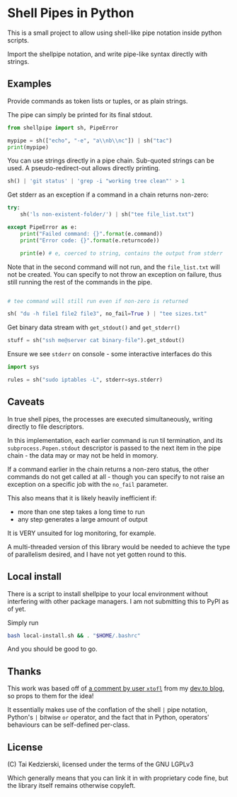 # Shell Pipes in Python

This is a small project to allow using shell-like pipe notation inside python scripts.

Import the shellpipe notation, and write pipe-like syntax directly with strings.

## Examples

Provide commands as token lists or tuples, or as plain strings.

The pipe can simply be printed for its final stdout.

```python
from shellpipe import sh, PipeError

mypipe = sh(["echo", "-e", "a\\nb\\nc"]) | sh("tac")
print(mypipe)
```


You can use strings directly in a pipe chain. Sub-quoted strings can be used. A pseudo-redirect-out allows directly printing.

```python
sh() | 'git status' | 'grep -i "working tree clean"' > 1
```

Get stderr as an exception if a command in a chain returns non-zero:

```python
try:
    sh('ls non-existent-folder/') | sh("tee file_list.txt")

except PipeError as e:
    print("Failed command: {}".format(e.command))
    print("Error code: {}".format(e.returncode))

    print(e) # e, coerced to string, contains the output from stderr
```

Note that in the second command will not run, and the `file_list.txt` will not be created. You can specify to not throw an exception on failure, thus still running the rest of the commands in the pipe.

```python

# tee command will still run even if non-zero is returned

sh( "du -h file1 file2 file3", no_fail=True ) | "tee sizes.txt"

```


Get binary data stream with `get_stdout()` and `get_stderr()`

```python
stuff = sh("ssh me@server cat binary-file").get_stdout()
```

Ensure we see `stderr` on console - some interactive interfaces do this

```python
import sys

rules = sh("sudo iptables -L", stderr=sys.stderr)
```

## Caveats

In true shell pipes, the processes are executed simultaneously, writing directly to file descriptors.

In this implementation, each earlier command is run til termination, and its `subprocess.Popen.stdout` descriptor is passed to the next item in the pipe chain - the data may or may not be held in momory.

If a command earlier in the chain returns a non-zero status, the other commands do not get called at all - though you can specify to not raise an exception on a specific job with the `no_fail` parameter.

This also means that it is likely heavily inefficient if:

* more than one step takes a long time to run
* any step generates a large amount of output

It is VERY unsuited for log monitoring, for example.

A multi-threaded version of this library would be needed to achieve the type of parallelism desired, and I have not yet gotten round to this.

## Local install

There is a script to install shellpipe to your local environment without interfering with other package managers. I am not submitting this to PyPI as of yet.

Simply run

```sh
bash local-install.sh && . "$HOME/.bashrc"
```

And you should be good to go.

## Thanks

This work was based off of [a comment by user `xtofl`](https://dev.to/xtofl/comment/14ihn) from my [dev.to blog](https://dev.to/taikedz), so props to them for the idea!

It essentially makes use of the conflation of the shell `|` pipe notation, Python's `|` bitwise `or` operator, and the fact that in Python, operators' behaviours can be self-defined per-class.

## License

(C) Tai Kedzierski, licensed under the terms of the GNU LGPLv3

Which generally means that you can link it in with proprietary code fine, but the library itself remains otherwise copyleft.
